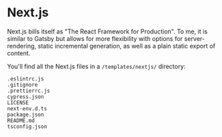 # Next.js

Next.js bills itself as "The React Framework for Production". To me, it is similar to Gatsby but 
allows for more flexibility with options for server-rendering, static incremental generation, 
as well as a plain static export of content.


You'll find all the Next.js files in a `/templates/nextjs/` directory:

```
.eslintrc.js
.gitignore
.prettierrc.js
cypress.json
LICENSE
next-env.d.ts
package.json
README.md
tsconfig.json
```
